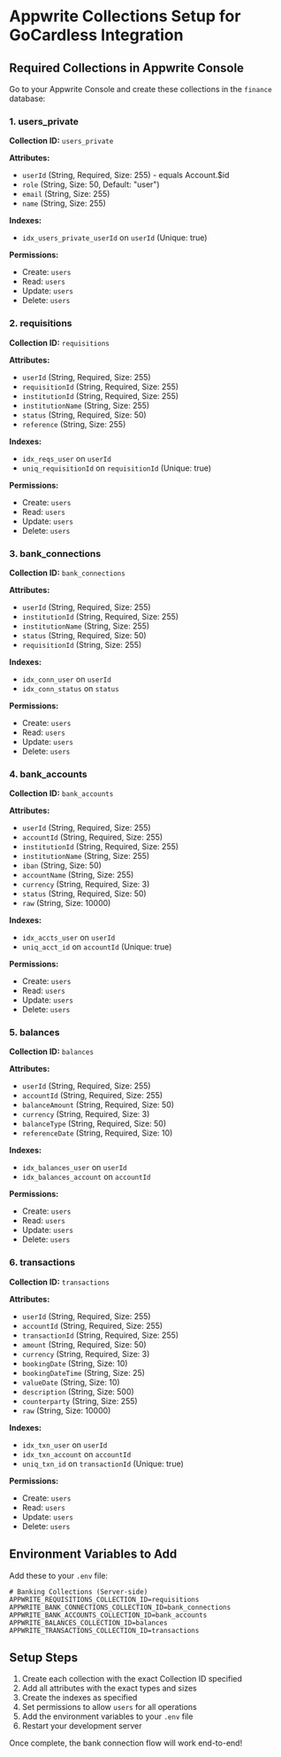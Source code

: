 # Appwrite Collections Setup for GoCardless Integration

## Required Collections in Appwrite Console

Go to your Appwrite Console and create these collections in the `finance` database:

### 1. users_private
**Collection ID:** `users_private`

**Attributes:**
- `userId` (String, Required, Size: 255) - equals Account.$id
- `role` (String, Size: 50, Default: "user")
- `email` (String, Size: 255)
- `name` (String, Size: 255)

**Indexes:**
- `idx_users_private_userId` on `userId` (Unique: true)

**Permissions:**
- Create: `users`
- Read: `users`
- Update: `users`
- Delete: `users`

### 2. requisitions
**Collection ID:** `requisitions`

**Attributes:**
- `userId` (String, Required, Size: 255)
- `requisitionId` (String, Required, Size: 255)
- `institutionId` (String, Required, Size: 255)
- `institutionName` (String, Size: 255)
- `status` (String, Required, Size: 50)
- `reference` (String, Size: 255)

**Indexes:**
- `idx_reqs_user` on `userId`
- `uniq_requisitionId` on `requisitionId` (Unique: true)

**Permissions:**
- Create: `users`
- Read: `users`
- Update: `users`
- Delete: `users`

### 3. bank_connections
**Collection ID:** `bank_connections`

**Attributes:**
- `userId` (String, Required, Size: 255)
- `institutionId` (String, Required, Size: 255)
- `institutionName` (String, Size: 255)
- `status` (String, Required, Size: 50)
- `requisitionId` (String, Size: 255)

**Indexes:**
- `idx_conn_user` on `userId`
- `idx_conn_status` on `status`

**Permissions:**
- Create: `users`
- Read: `users`
- Update: `users`
- Delete: `users`

### 4. bank_accounts
**Collection ID:** `bank_accounts`

**Attributes:**
- `userId` (String, Required, Size: 255)
- `accountId` (String, Required, Size: 255)
- `institutionId` (String, Required, Size: 255)
- `institutionName` (String, Size: 255)
- `iban` (String, Size: 50)
- `accountName` (String, Size: 255)
- `currency` (String, Required, Size: 3)
- `status` (String, Required, Size: 50)
- `raw` (String, Size: 10000)

**Indexes:**
- `idx_accts_user` on `userId`
- `uniq_acct_id` on `accountId` (Unique: true)

**Permissions:**
- Create: `users`
- Read: `users`
- Update: `users`
- Delete: `users`

### 5. balances
**Collection ID:** `balances`

**Attributes:**
- `userId` (String, Required, Size: 255)
- `accountId` (String, Required, Size: 255)
- `balanceAmount` (String, Required, Size: 50)
- `currency` (String, Required, Size: 3)
- `balanceType` (String, Required, Size: 50)
- `referenceDate` (String, Required, Size: 10)

**Indexes:**
- `idx_balances_user` on `userId`
- `idx_balances_account` on `accountId`

**Permissions:**
- Create: `users`
- Read: `users`
- Update: `users`
- Delete: `users`

### 6. transactions
**Collection ID:** `transactions`

**Attributes:**
- `userId` (String, Required, Size: 255)
- `accountId` (String, Required, Size: 255)
- `transactionId` (String, Required, Size: 255)
- `amount` (String, Required, Size: 50)
- `currency` (String, Required, Size: 3)
- `bookingDate` (String, Size: 10)
- `bookingDateTime` (String, Size: 25)
- `valueDate` (String, Size: 10)
- `description` (String, Size: 500)
- `counterparty` (String, Size: 255)
- `raw` (String, Size: 10000)

**Indexes:**
- `idx_txn_user` on `userId`
- `idx_txn_account` on `accountId`
- `uniq_txn_id` on `transactionId` (Unique: true)

**Permissions:**
- Create: `users`
- Read: `users`
- Update: `users`
- Delete: `users`

## Environment Variables to Add

Add these to your `.env` file:

```env
# Banking Collections (Server-side)
APPWRITE_REQUISITIONS_COLLECTION_ID=requisitions
APPWRITE_BANK_CONNECTIONS_COLLECTION_ID=bank_connections
APPWRITE_BANK_ACCOUNTS_COLLECTION_ID=bank_accounts
APPWRITE_BALANCES_COLLECTION_ID=balances
APPWRITE_TRANSACTIONS_COLLECTION_ID=transactions
```

## Setup Steps

1. Create each collection with the exact Collection ID specified
2. Add all attributes with the exact types and sizes
3. Create the indexes as specified
4. Set permissions to allow `users` for all operations
5. Add the environment variables to your `.env` file
6. Restart your development server

Once complete, the bank connection flow will work end-to-end!
